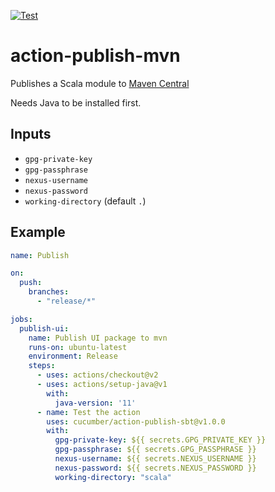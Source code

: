 [![Test](https://github.com/cucumber/action-publish-sbt/actions/workflows/test.yaml/badge.svg)](https://github.com/cucumber/action-publish-sbt/actions/workflows/test.yaml)

# action-publish-mvn

Publishes a Scala module to [Maven Central](https://search.maven.org/)

Needs Java to be installed first.

## Inputs

* `gpg-private-key`
* `gpg-passphrase`
* `nexus-username`
* `nexus-password`
* `working-directory` (default `.`)

## Example

```yaml
name: Publish

on:
  push:
    branches:
      - "release/*"

jobs:
  publish-ui:
    name: Publish UI package to mvn
    runs-on: ubuntu-latest
    environment: Release
    steps:
      - uses: actions/checkout@v2
      - uses: actions/setup-java@v1
        with:
          java-version: '11'
      - name: Test the action
        uses: cucumber/action-publish-sbt@v1.0.0
        with:
          gpg-private-key: ${{ secrets.GPG_PRIVATE_KEY }}
          gpg-passphrase: ${{ secrets.GPG_PASSPHRASE }}
          nexus-username: ${{ secrets.NEXUS_USERNAME }}
          nexus-password: ${{ secrets.NEXUS_PASSWORD }}
          working-directory: "scala"
